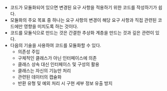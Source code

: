 - 코드가 모듈화되어 있으면 변경된 요구 사항을 적용하기 위한 코드를 작성하기가 쉽다.
- 모듈화의 주요 목표 중 하나는 요구 사항의 변경이 해당 요구 사항과 직접 관련된 코드에만 영향을 미치도록 하는 것이다.
- 코드를 모듈식으로 만드는 것은 간결한 추상화 계층을 만드는 것과 깊은 관련이 있다.
- 다음의 기술을 사용하여 코드를 모듈화할 수 있다.
	- 의존성 주입
	- 구체적인 클래스가 아닌 인터페이스에 의존
	- 클래스 상속 대신 인터페이스 및 구성의 활용
	- 클래스는 자신의 기능만 처리
	- 관련된 데이터의 캡슐화
	- 반환 유형 및 예외 처리 시 구현 세부 정보 유출 방지
